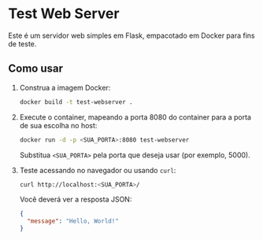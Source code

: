 # Test Web Server

Este é um servidor web simples em Flask, empacotado em Docker para fins de teste.


## Como usar

1. Construa a imagem Docker:

   ```bash
   docker build -t test-webserver .
   ```

2. Execute o container, mapeando a porta 8080 do container para a porta de sua escolha no host:

   ```bash
   docker run -d -p <SUA_PORTA>:8080 test-webserver
   ```

   Substitua `<SUA_PORTA>` pela porta que deseja usar (por exemplo, 5000).

3. Teste acessando no navegador ou usando `curl`:

   ```bash
   curl http://localhost:<SUA_PORTA>/
   ```

   Você deverá ver a resposta JSON:

   ```json
   {
     "message": "Hello, World!"
   }
   ```